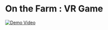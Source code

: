 # On the Farm : VR Game
[![Demo Video](https://img.youtube.com/vi/IGGRNeweNEM/0.jpg)](https://www.youtube.com/watch?v=IGGRNeweNEM)


